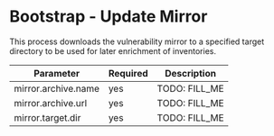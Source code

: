 # Bootstrap - Update Mirror

This process downloads the vulnerability mirror to a specified target directory to be used for later enrichment of inventories.

| Parameter           | Required | Description    |
|---------------------|----------|----------------|
| mirror.archive.name | yes      | TODO: FILL_ME  |
| mirror.archive.url  | yes      | TODO: FILL_ME  |
| mirror.target.dir   | yes      | TODO: FILL_ME  |    
